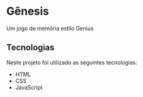 # Gênesis
Um jogo de memória estilo Genius

## Tecnologias
Neste projeto foi utilizado as seguintes tecnologias:
- HTML
- CSS
- JavaScript
